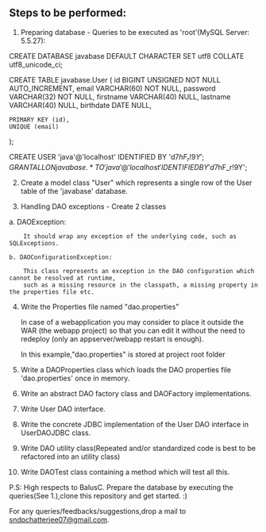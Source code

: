 Steps to be performed:
----------------------
1. Preparing database - Queries to be executed as 'root'(MySQL Server: 5.5.27):

CREATE DATABASE javabase DEFAULT CHARACTER SET utf8 COLLATE utf8_unicode_ci;

CREATE TABLE javabase.User (
    id BIGINT UNSIGNED NOT NULL AUTO_INCREMENT,
    email VARCHAR(60) NOT NULL,
    password VARCHAR(32) NOT NULL,
    firstname VARCHAR(40) NULL,
    lastname VARCHAR(40) NULL,
    birthdate DATE NULL,

    PRIMARY KEY (id),
    UNIQUE (email)
);

CREATE USER 'java'@'localhost' IDENTIFIED BY 'd$7hF_r!9Y';
GRANT ALL ON javabase.* TO 'java'@'localhost' IDENTIFIED BY 'd$7hF_r!9Y';



2. Create a model class "User" which represents a single row of the User table of the 'javabase' database.

3. Handling DAO exceptions - Create 2 classes 

  a. DAOException: 
	
		It should wrap any exception of the underlying code, such as SQLExceptions.
	
	b. DAOConfigurationException: 
	
		This class represents an exception in the DAO configuration which cannot be resolved at runtime, 
		such as a missing resource in the classpath, a missing property in the properties file etc.
		

4. Write the Properties file named "dao.properties"

	In case of a webapplication you may consider to place it outside the WAR (the webapp project) so that you can edit it without 
	the need to redeploy (only an appserver/webapp restart is enough).
	
	
	In this example,"dao.properties" is stored at project root folder
	
5. Write a DAOProperties class which loads the DAO properties file 'dao.properties' once in memory.

6. Write an abstract DAO factory class and DAOFactory implementations.

7. Write User DAO interface.

8. Write the concrete JDBC implementation of the User DAO interface in UserDAOJDBC class.

9. Write DAO utility class(Repeated and/or standardized code is best to be refactored into an utility class)

10. Write DAOTest class containing a method which will test all this.


P.S: High respects to BalusC.
Prepare the database by executing the queries(See 1.),clone this repository and get started. :)

For any queries/feedbacks/suggestions,drop a mail to sndpchatterjee07@gmail.com.

